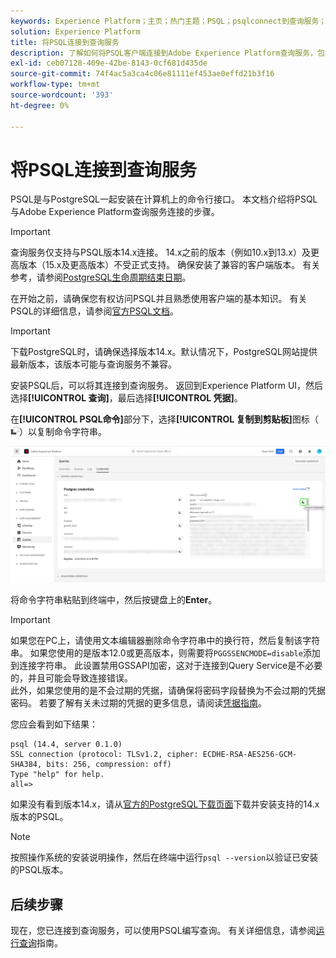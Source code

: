 ```yaml
---
keywords: Experience Platform；主页；热门主题；PSQL；psqlconnect到查询服务；查询服务；查询服务；
solution: Experience Platform
title: 将PSQL连接到查询服务
description: 了解如何将PSQL客户端连接到Adobe Experience Platform查询服务，包括支持的PostgreSQL版本和设置说明。
exl-id: ceb07128-409e-42be-8143-0cf681d435de
source-git-commit: 74f4ac5a3ca4c06e81111ef453ae0effd21b3f16
workflow-type: tm+mt
source-wordcount: '393'
ht-degree: 0%

---
```


# 将PSQL连接到查询服务

PSQL是与PostgreSQL一起安装在计算机上的命令行接口。 本文档介绍将PSQL与Adobe Experience Platform查询服务连接的步骤。

>[!IMPORTANT]
>
>查询服务仅支持与PSQL版本14.x连接。 14.x之前的版本（例如10.x到13.x）及更高版本（15.x及更高版本）不受正式支持。 确保安装了兼容的客户端版本。 有关参考，请参阅[PostgreSQL生命周期结束日期](https://endoflife.date/postgresql)。

在开始之前，请确保您有权访问PSQL并且熟悉使用客户端的基本知识。 有关PSQL的详细信息，请参阅[官方PSQL文档](https://www.postgresql.org/docs/current/app-psql.html)。

>[!IMPORTANT]
>
>下载PostgreSQL时，请确保选择版本14.x。默认情况下，PostgreSQL网站提供最新版本，该版本可能与查询服务不兼容。

安装PSQL后，可以将其连接到查询服务。 返回到Experience Platform UI，然后选择&#x200B;**[!UICONTROL 查询]**，最后选择&#x200B;**[!UICONTROL 凭据]**。

在&#x200B;**[!UICONTROL PSQL命令]**&#x200B;部分下，选择&#x200B;**[!UICONTROL 复制到剪贴板]**&#x200B;图标（![复制图标](/help/images/icons/copy.png)）以复制命令字符串。

![突出显示复制图标的查询仪表板凭据选项卡。](../images/clients/psql/connect-bi.png)

将命令字符串粘贴到终端中，然后按键盘上的&#x200B;**Enter**。

>[!IMPORTANT]
>
>如果您在PC上，请使用文本编辑器删除命令字符串中的换行符，然后复制该字符串。 如果您使用的是版本12.0或更高版本，则需要将`PGGSSENCMODE=disable`添加到连接字符串。 此设置禁用GSSAPI加密，这对于连接到Query Service是不必要的，并且可能会导致连接错误。<br>此外，如果您使用的是不会过期的凭据，请确保将密码字段替换为不会过期的凭据密码。 若要了解有关未过期的凭据的更多信息，请阅读[凭据指南](../ui/credentials.md)。

您应会看到如下结果：

```shell
psql (14.4, server 0.1.0)
SSL connection (protocol: TLSv1.2, cipher: ECDHE-RSA-AES256-GCM-SHA384, bits: 256, compression: off)
Type "help" for help.
all=>
```

如果没有看到版本14.x，请从[官方的PostgreSQL下载页面](https://www.postgresql.org/download/)下载并安装支持的14.x版本的PSQL。

>[!NOTE]
>
>按照操作系统的安装说明操作，然后在终端中运行`psql --version`以验证已安装的PSQL版本。

## 后续步骤

现在，您已连接到查询服务，可以使用PSQL编写查询。 有关详细信息，请参阅[运行查询](../best-practices/writing-queries.md)指南。
